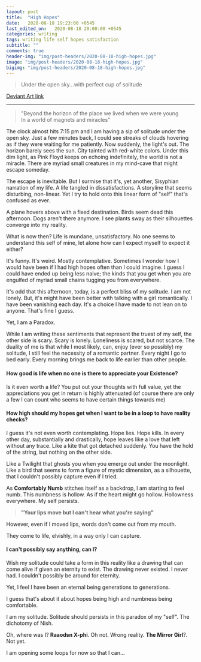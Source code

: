 ```yaml
---
layout: post
title:  "High Hopes"
date:   2020-08-18 19:23:00 +0545
last_edited_on:   2020-08-18 20:00:00 +0545
categories: writing
tags: writing life self hopes satisfaction
subtitle: ""
comments: true
header-img: "img/post-headers/2020-08-18-high-hopes.jpg"
image: "img/post-headers/2020-08-18-high-hopes.jpg"
bigimg: "img/post-headers/2020-08-18-high-hopes.jpg"
---
```


> Under the open sky...with perfect cup of solitude

[Deviant Art link](https://www.deviantart.com/nishparadox/art/Comfortably-Numb-852398473?ga_submit_new=10%3A1597762383)

---


> "Beyond the horizon of the place we lived when we were young  
In a world of magnets and miracles"


The clock almost hits 7:15 pm and I am having a sip of solitude under the open sky. Just a few minutes back, I could see streaks of clouds hovering as if they were waiting for me patiently. Now suddenly, the light's out. The horizon barely sees the sun. City tainted with red-white colors. Under this dim light, as Pink Floyd keeps on echoing indefinitely, the world is not a miracle. There are myriad small creatures in my mind-cave that might escape someday.

The escape is inevitable. But I surmise that it's, yet another, Sisyphian narration of my life. A life tangled in dissatisfactions. A storyline that seems disturbing, non-linear. Yet I try to hold onto this linear form of "self" that's confused as ever.


A plane hovers above with a fixed destination. Birds seem dead this afternoon. Dogs aren't there anymore. I see plants sway as their silhouettes converge into my reality.


What is now then? Life is mundane, unsatisfactory. No one seems to understand this self of mine, let alone how can I expect myself to expect it either?


It's funny. It's weird. Mostly contemplative. Sometimes I wonder how I would have been if I had high hopes often than I could imagine. I guess I could have ended up being less naive; the kinds that you get when you are engulfed of myriad small chains tugging you from everywhere.


It's odd that this afternoon, today, is a perfect bliss of my solitude. I am not lonely. But, it's might have been better with talking with a girl romantically. I have been vanishing each day. It's a choice I have made to not lean on to anyone. That's fine I guess.


Yet, I am a Paradox.

While I am writing these sentiments that represent the truest of my self, the other side is scary. Scary is lonely. Loneliness is scared, but not scarce. The duality of me is that while I most likely, can, enjoy (ever so possibly) my solitude, I still feel the necessity of a romantic partner. Every night I go to bed early. Every morning brings me back to life earlier than other people.


#### How good is life when no one is there to appreciate your Existence?
Is it even worth a life? You put out your thoughts with full value, yet the appreciations you get in return is highly attenuated (of course there are only a few I can count who seems to have certain things towards me)

#### How high should my hopes get when I want to be in a loop to have reality checks?
I guess it's not even worth contemplating. Hope lies. Hope kills. In every other day, substantially and drastically, hope leaves like a love that left without any trace. Like a kite that got detached suddenly. You have the hold of the string, but nothing on the other side.

Like a Twilight that ghosts you when you emerge out under the moonlight.
Like a bird that seems to form a figure of mystic dimension, as a silhouette, that I couldn't possibly capture even if I tried.

As **Comfortably Numb** stitches itself as a backdrop, I am starting to feel numb. This numbness is hollow. As if the heart might go hollow. Hollowness everywhere. My self persists.

> __"Your lips move but I can't hear what you're saying"__

However, even if I moved lips, words don't come out from my mouth.

They come to life, elvishly, in a way only I can capture.

#### I can't possibly say anything, can I?

Wish my solitude could take a form in this reality like a drawing that can come alive if given an eternity to exist. The drawing never existed. I never had. I couldn't possibly be around for eternity.

Yet, I feel I have been an eternal being generations to generations.  

I guess that's about it about hopes being high and numbness being comfortable.  

I am my solitude. Solitude should persists in this paradox of my "self". The dichotomy of Nish.  

Oh, where was I? **Raaodsn X-phi**. Oh not. Wrong reality. **The Mirror Girl**?. Not yet.  

I am opening some loops for now so that I can...  

